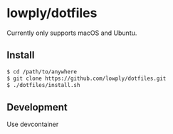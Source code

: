 # lowply/dotfiles

Currently only supports macOS and Ubuntu.

## Install

```bash
$ cd /path/to/anywhere
$ git clone https://github.com/lowply/dotfiles.git
$ ./dotfiles/install.sh
```

## Development

Use devcontainer